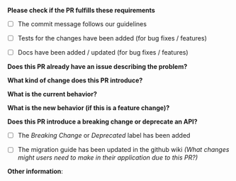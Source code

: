 **Please check if the PR fulfills these requirements**
<!-- please use `'[x]'` to check the checkboxes, or submit the PR and then click the checkboxes -->
- [ ] The commit message follows our guidelines
- [ ] Tests for the changes have been added (for bug fixes / features)
- [ ] Docs have been added / updated (for bug fixes / features)


**Does this PR already have an issue describing the problem?**
<!-- If so, link to this issue using `'#XXX'` and skip the rest -->



**What kind of change does this PR introduce?**
<!-- Bug fix, feature, docs update, ... -->



**What is the current behavior?**
<!-- You can also link to an open issue here -->



**What is the new behavior (if this is a feature change)?**



**Does this PR introduce a breaking change or deprecate an API?**
<!-- If yes, check the following: -->
- [ ] The *Breaking Change* or *Deprecated* label has been added
- [ ] The migration guide has been updated in the github wiki *(What changes might users need to make in their application due to this PR?)*


**Other information**:
<!-- if any of the questions/checkboxes don't apply, please delete them entirely -->
